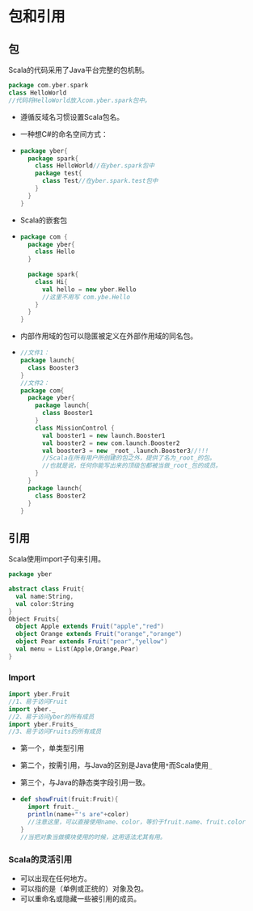 # 包和引用

## 包

Scala的代码采用了Java平台完整的包机制。

```SCALA
package com.yber.spark
class HelloWorld
//代码将HelloWorld放入com.yber.spark包中。
```

- 遵循反域名习惯设置Scala包名。

- 一种想C#的命名空间方式：

- ```scala
  package yber{
    package spark{
      class HelloWorld//在yber.spark包中
      package test{
        class Test//在yber.spark.test包中
      }
    }
  }
  ```

- Scala的嵌套包

- ```SCALA
  package com {
    package yber{
      class Hello
    }
    
    package spark{
      class Hi{
        val hello = new yber.Hello
        //这里不用写 com.ybe.Hello 
      }
    }
  }
  ```

- 内部作用域的包可以隐匿被定义在外部作用域的同名包。

- ```scala
  //文件1：
  package launch{
    class Booster3
  }
  //文件2：
  package com{
    package yber{
      package launch{
        class Booster1
      }
      class MissionControl {
        val booster1 = new launch.Booster1
        val booster2 = new com.launch.Booster2
        val booster3 = new _root_.launch.Booster3//!!!
        //Scala在所有用户所创建的包之外，提供了名为_root_的包。
        //也就是说，任何你能写出来的顶级包都被当做_root_包的成员。
      }
    }
    package launch{
      class Booster2
    }
  }
  ```

## 引用

Scala使用import子句来引用。

```scala
package yber

abstract class Fruit{
  val name:String,
  val color:String
}
Object Fruits{
  object Apple extends Fruit("apple","red")
  object Orange extends Fruit("orange","orange")
  object Pear extends Fruit("pear","yellow")
  val menu = List(Apple,Orange,Pear)
}
```

### Import

```SCALA
import yber.Fruit
//1、易于访问Fruit
import yber._
//2、易于访问yber的所有成员
import yber.Fruits_
//3、易于访问Fruits的所有成员
```

- 第一个，单类型引用

- 第二个，按需引用，与Java的区别是Java使用`*`而Scala使用`_`

- 第三个，与Java的静态类字段引用一致。

- ```SCALA
  def showFruit(fruit:Fruit){
    import fruit._
    println(name+"'s are"+color)
    //注意这里，可以直接使用name、color，等价于fruit.name、fruit.color
  }
  //当把对象当做模块使用的时候，这用语法尤其有用。
  ```



### Scala的灵活引用

- 可以出现在任何地方。
- 可以指的是（单例或正统的）对象及包。
- 可以重命名或隐藏一些被引用的成员。